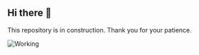 ## Hi there 👋

This repository is in construction. Thank you for your patience.

![Working](Assets/[under-construction90s-90s.gif](https://github.com/Somrajkarki/Somrajkarki/blob/main/Assests/under-construction90s-90s.gif?raw=true))


<!--
**Somrajkarki/Somrajkarki** is a ✨ _special_ ✨ repository because its `README.md` (this file) appears on your GitHub profile.

Here are some ideas to get you started:

- 🔭 I’m currently working on ...
- 🌱 I’m currently learning ...
- 👯 I’m looking to collaborate on ...
- 🤔 I’m looking for help with ...
- 💬 Ask me about ...
- 📫 How to reach me: ...
- 😄 Pronouns: ...
- ⚡ Fun fact: ...
-->
